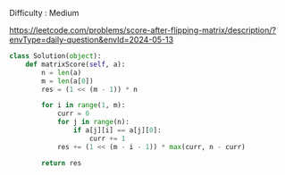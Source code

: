 Difficulty : Medium 

https://leetcode.com/problems/score-after-flipping-matrix/description/?envType=daily-question&envId=2024-05-13

```python
class Solution(object):
    def matrixScore(self, a):
        n = len(a)
        m = len(a[0])
        res = (1 << (m - 1)) * n

        for i in range(1, m):
            curr = 0
            for j in range(n):
                if a[j][i] == a[j][0]:
                    curr += 1
            res += (1 << (m - i - 1)) * max(curr, n - curr)

        return res
```
